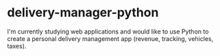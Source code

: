 # delivery-manager-python
I'm currently studying web applications and would like to use Python to create a personal delivery management app (revenue, tracking, vehicles, taxes).
